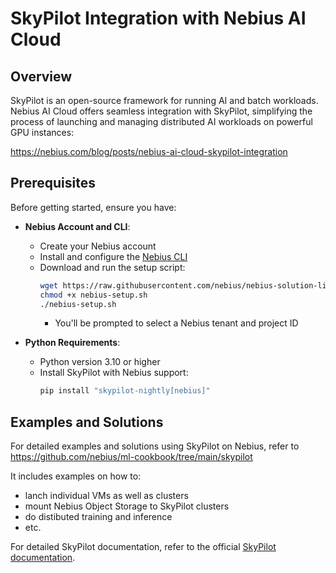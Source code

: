 # SkyPilot Integration with Nebius AI Cloud

## Overview

SkyPilot is an open-source framework for running AI and batch workloads. Nebius AI Cloud offers seamless integration with SkyPilot, simplifying the process of launching and managing distributed AI workloads on powerful GPU instances:

https://nebius.com/blog/posts/nebius-ai-cloud-skypilot-integration 

## Prerequisites

Before getting started, ensure you have:

- **Nebius Account and CLI**:
  - Create your Nebius account
  - Install and configure the [Nebius CLI](https://docs.nebius.com/cli)
  - Download and run the setup script:
    ```bash
    wget https://raw.githubusercontent.com/nebius/nebius-solution-library/refs/heads/main/skypilot/nebius-setup.sh
    chmod +x nebius-setup.sh 
    ./nebius-setup.sh
    ```
    - You'll be prompted to select a Nebius tenant and project ID

- **Python Requirements**:
  - Python version 3.10 or higher
  - Install SkyPilot with Nebius support:
    ```bash
    pip install "skypilot-nightly[nebius]"
    ```

## Examples and Solutions

For detailed examples and solutions using SkyPilot on Nebius, refer to 
https://github.com/nebius/ml-cookbook/tree/main/skypilot

It includes examples on how to:
- lanch individual VMs as well as clusters
- mount Nebius Object Storage to SkyPilot clusters
- do distibuted training and inference
- etc.

For detailed SkyPilot documentation, refer to the official [SkyPilot documentation](https://skypilot.readthedocs.io/en/latest/).
